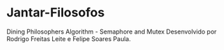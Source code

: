 Jantar-Filosofos
================

Dining Philosophers Algorithm - Semaphore and Mutex
Desenvolvido por Rodrigo Freitas Leite e Felipe Soares Paula.
